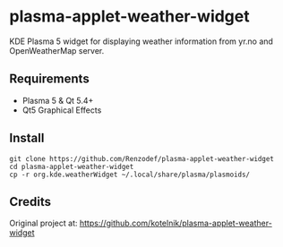 # plasma-applet-weather-widget
KDE Plasma 5 widget for displaying weather information from yr.no and OpenWeatherMap server.

## Requirements
* Plasma 5 & Qt 5.4+
* Qt5 Graphical Effects

## Install
```
git clone https://github.com/Renzodef/plasma-applet-weather-widget
cd plasma-applet-weather-widget
cp -r org.kde.weatherWidget ~/.local/share/plasma/plasmoids/
```
## Credits
Original project at: https://github.com/kotelnik/plasma-applet-weather-widget
